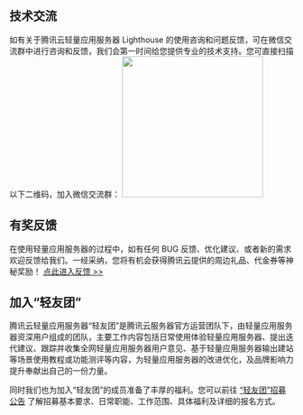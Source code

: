 ## 技术交流
如有关于腾讯云轻量应用服务器 Lighthouse 的使用咨询和问题反馈，可在微信交流群中进行咨询和反馈，我们会第一时间给您提供专业的技术支持。您可直接扫描以下二维码，加入微信交流群：
<img src="https://main.qcloudimg.com/raw/997372e4029060e687f93c5057ed2e5f.png" style="width: 250px;"><img>

## 有奖反馈
在使用轻量应用服务器的过程中，如有任何 BUG 反馈、优化建议、或者新的需求欢迎反馈给我们。一经采纳，您将有机会获得腾讯云提供的周边礼品、代金券等神秘奖励！
[点此进入反馈 >>](https://support.qq.com/products/102955) 

## 加入“轻友团”
腾讯云轻量应用服务器“轻友团”是腾讯云服务器官方运营团队下，由轻量应用服务器资深用户组成的团队，主要工作内容包括日常使用体验轻量应用服务器、提出迭代建议、跟踪并收集全网轻量应用服务器用户意见、基于轻量应用服务器输出建站等场景使用教程或功能测评等内容，为轻量应用服务器的改进优化，及品牌影响力提升奉献出自己的一份力量。

同时我们也为加入“轻友团”的成员准备了丰厚的福利。您可以前往 [“轻友团”招募公告](https://mp.weixin.qq.com/s/hjEP1mRyMd2MEL1DeczRxg) 了解招募基本要求、日常职能、工作范围、具体福利及详细的报名方式。

